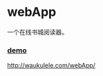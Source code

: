 # webApp
一个在线书城阅读器。





### **[demo](http://waukulele.com/webApp/)** 
http://waukulele.com/webApp/
